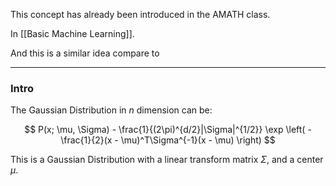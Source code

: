 This concept has already been introduced in the AMATH class. 

In [[Basic Machine Learning]]. 

And this is a similar idea compare to 

---
### **Intro**


The Gaussian Distribution in $n$ dimension can be: 

$$
P(x; \mu, \Sigma) - 
\frac{1}{(2\pi)^{d/2}|\Sigma|^{1/2}}
\exp \left(
    - \frac{1}{2}(x - \mu)^T\Sigma^{-1}(x - \mu)
\right) 
$$

This is a Gaussian Distribution with a linear transform matrix $\Sigma$, and a center $\mu$.




